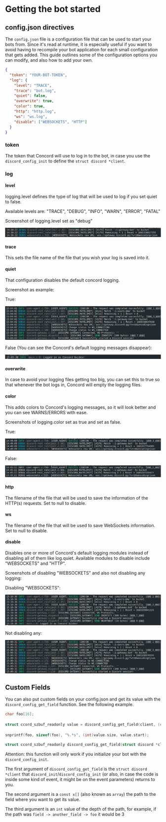 # Getting the bot started

## config.json directives

The `config.json` file is a configuration file that can be used to start your bots from. Since it's read at runtime, it is especially useful if you want to avoid having to recompile your bot application for each small configuration that gets added. This guide outlines some of the configuration options you can modify, and also how to add your own.

```json
{
  "token": "YOUR-BOT-TOKEN",
  "log": {
    "level": "TRACE",
    "trace": "bot.log",
    "quiet": false,
    "overwrite": true,
    "color": true,
    "http": "http.log",
    "ws": "ws.log",
    "disable": ["WEBSOCKETS", "HTTP"]
  }
}
```

### token

The token that Concord will use to log in to the bot, in case you use the `discord_config_init` to define the `struct discord *client`.

### log

#### level

logging.level defines the type of log that will be used to log if you set quiet to false.

Available levels are: "TRACE", "DEBUG", "INFO", "WARN", "ERROR", "FATAL"

Screenshot of logging.level set as "debug"

![Logging level screenshots](screenshots/config.json_directives/logging_level.png "Logging.level")

#### trace

This sets the file name of the file that you wish your log is saved into it.

#### quiet

That configuration disables the default concord logging.

Screenshot as example:

True:

![Logging quiet screenshot false](screenshots/config.json_directives/logging_quiet_false.png "Logging.quiet false")

False (You can see the Concord's default logging messages disappear):

![Logging quiet screenshot true](screenshots/config.json_directives/logging_quiet_true.png "Logging.quiet trut")

#### overwrite

In case to avoid your logging files getting too big, you can set this to true so that whenever the bot logs in, Concord will empty the logging files.
  
#### color

This adds colors to Concord's logging messages, so it will look better and you can see WARNS/ERRORS with ease.

Screenshots of logging.color set as true and set as false.

True:

![Logging use_colors screenshot true](screenshots/config.json_directives/logging_use_color_true.png "Logging.use_colors true")

False:

![Logging use_colors screenshot false](screenshots/config.json_directives/logging_use_color_false.png "Logging.use_colors false")

#### http

The filename of the file that will be used to save the information of the HTTP(s) requests. Set to null to disable.

#### ws

The filename of the file that will be used to save WebSockets information. Set to null to disable.

#### disable

Disables one or more of Concord's default logging modules instead of disabling all of them like log.quiet.
Available modules to disable include "WEBSOCKETS" and "HTTP".

Screenshots of disabling "WEBSOCKETS" and also not disabling any logging:

Disabling "WEBSOCKETS":

![Logging disable_modules screenshot websockets](screenshots/config.json_directives/logging_disable_modules_websockets.png "Logging.disable_modules websockets")

Not disabling any:

![Logging disable_modules screenshot none](screenshots/config.json_directives/logging_disable_modules_none.png "Logging.disable_modules none")

## Custom Fields

You can also put custom fields on your config.json and get its value with the `discord_config_get_field` function. See the following example.

```c
char foo[16];

struct ccord_szbuf_readonly value = discord_config_get_field(client, (char *[2]){ "field", "foo" }, 2);

snprintf(foo, sizeof(foo), "%.*s", (int)value.size, value.start);
```

```c
struct ccord_szbuf_readonly discord_config_get_field(struct discord *client, char *const path[], unsigned depth)
```

Attention: this function will only work if you initialize your bot with the `discord_config_init`.

The first argument of `discord_config_get_field` is the `struct discord *client` that `discord_init`/`discord_config_init` (or also, in case the code is inside some kind of event, it might be on the event parameters) returns to you.

The second argument is a `const x[]` (also known as `array`) the path to the field where you want to get its value.

The third argument is an `int` value of the depth of the path, for example, if the path was `field -> another_field -> foo` it would be 3
